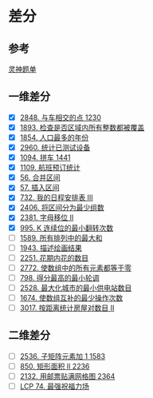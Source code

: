 # 差分
## 参考
[灵神题单](https://leetcode.cn/circle/discuss/mOr1u6/)

## 一维差分
- [x] [2848. 与车相交的点 1230](https://leetcode.cn/problems/points-that-intersect-with-cars/)
- [x] [1893. 检查是否区域内所有整数都被覆盖](https://leetcode.cn/problems/check-if-all-the-integers-in-a-range-are-covered/)
- [x] [1854. 人口最多的年份](https://leetcode.cn/problems/maximum-population-year/)
- [x] [2960. 统计已测试设备](https://leetcode.cn/problems/count-tested-devices-after-test-operations/)
- [x] [1094. 拼车 1441](https://leetcode.cn/problems/car-pooling/)
- [x] [1109. 航班预订统计](https://leetcode.cn/problems/corporate-flight-bookings/)
- [x] [56. 合并区间](https://leetcode.cn/problems/merge-intervals/)
- [x] [57. 插入区间](https://leetcode.cn/problems/insert-interval/)
- [x] [732. 我的日程安排表 III](https://leetcode.cn/problems/my-calendar-iii/)
- [x] [2406. 将区间分为最少组数](https://leetcode.cn/problems/divide-intervals-into-minimum-number-of-groups/)
- [x] [2381. 字母移位 II](https://leetcode.cn/problems/shifting-letters-ii/)
- [x] [995. K 连续位的最小翻转次数](https://leetcode.cn/problems/minimum-number-of-k-consecutive-bit-flips/)
- [ ] [1589. 所有排列中的最大和](https://leetcode.cn/problems/maximum-sum-obtained-of-any-permutation/)
- [ ] [1943. 描述绘画结果](https://leetcode.cn/problems/describe-the-painting/)
- [ ] [2251. 花期内花的数目](https://leetcode.cn/problems/number-of-flowers-in-full-bloom/)
- [ ] [2772. 使数组中的所有元素都等于零](https://leetcode.cn/problems/apply-operations-to-make-all-array-elements-equal-to-zero/)
- [ ] [798. 得分最高的最小轮调](https://leetcode.cn/problems/smallest-rotation-with-highest-score/)
- [ ] [2528. 最大化城市的最小供电站数目](https://leetcode.cn/problems/maximize-the-minimum-powered-city/)
- [ ] [1674. 使数组互补的最少操作次数](https://leetcode.cn/problems/minimum-moves-to-make-array-complementary/)
- [ ] [3017. 按距离统计房屋对数目 II](https://leetcode.cn/problems/count-the-number-of-houses-at-a-certain-distance-ii/)

## 二维差分
- [ ] [2536. 子矩阵元素加 1 1583](https://leetcode.cn/problems/increment-submatrices-by-one/)
- [ ] [850. 矩形面积 II 2236](https://leetcode.cn/problems/rectangle-area-ii/)
- [ ] [2132. 用邮票贴满网格图 2364](https://leetcode.cn/problems/stamping-the-grid/)
- [ ] [LCP 74. 最强祝福力场](https://leetcode.cn/problems/xepqZ5/)